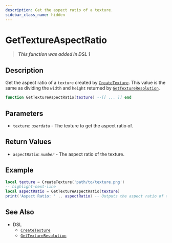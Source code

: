 ```yaml
---
description: Get the aspect ratio of a texture.
sidebar_class_name: hidden
---
```


# GetTextureAspectRatio

> **_This function was added in DSL 1_**

## Description

Get the aspect ratio of a `texture` created by [`CreateTexture`](./CreateTexture). This value is the same as dividing the `width` and `height` returned by [`GetTextureResolution`](./GetTextureResolution).

```lua
function GetTextureAspectRatio(texture) --[[ ... ]] end
```

## Parameters

- `texture`: _`userdata`_ - The texture to get the aspect ratio of.

## Return Values

- `aspectRatio`: _`number`_ - The aspect ratio of the texture.

## Example

```lua
local texture = CreateTexture('path/to/texture.png')
-- highlight-next-line
local aspectRatio = GetTextureAspectRatio(texture)
print('Aspect Ratio: ' .. aspectRatio) -- Outputs the aspect ratio of the texture
```

## See Also

- DSL
  - [`CreateTexture`](./CreateTexture)
  - [`GetTextureResolution`](./GetTextureResolution)
